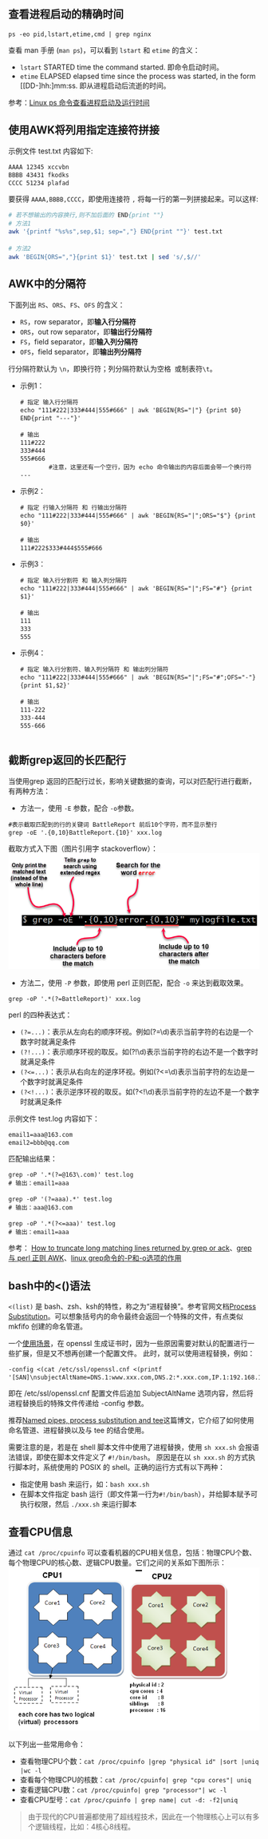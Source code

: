## 查看进程启动的精确时间
```
ps -eo pid,lstart,etime,cmd | grep nginx
```
查看 man 手册 (`man ps`)，可以看到 `lstart` 和 `etime` 的含义：
- `lstart` STARTED   time the command started. 即命令启动时间。
- `etime`  ELAPSED   elapsed time since the process was started, in the form [[DD-]hh:]mm:ss. 即从进程启动后流逝的时间。

参考：[Linux ps 命令查看进程启动及运行时间](https://www.cnblogs.com/weifeng1463/p/8807849.html)

## 使用AWK将列用指定连接符拼接
示例文件 test.txt 内容如下:
```
AAAA 12345 xccvbn
BBBB 43431 fkodks
CCCC 51234 plafad
```

要获得 `AAAA,BBBB,CCCC`，即使用连接符 `,` 将每一行的第一列拼接起来。可以这样:
```bash
# 若不想输出的内容换行,则不加后面的 END{print ""}
# 方法1
awk '{printf "%s%s",sep,$1; sep=","} END{print ""}' test.txt

# 方法2
awk 'BEGIN{ORS=","}{print $1}' test.txt | sed 's/,$//'
```

## AWK中的分隔符
下面列出 `RS`、`ORS`、`FS`、`OFS` 的含义：
- `RS`，row separator，即**输入行分隔符**
- `ORS`，out row separator，即**输出行分隔符**
- `FS`，field separator，即**输入列分隔符**
- `OFS`，field separator，即**输出列分隔符**

行分隔符默认为 `\n`，即换行符；列分隔符默认为空格` `或制表符`\t`。

- 示例1：
    ```
    # 指定 输入行分隔符
    echo "111#222|333#444|555#666" | awk 'BEGIN{RS="|"} {print $0} END{print "---"}'

    # 输出
    111#222
    333#444
    555#666
            #注意，这里还有一个空行，因为 echo 命令输出的内容后面会带一个换行符
    ---
    ```

- 示例2：
    ```
    # 指定 行输入分隔符 和 行输出分隔符
    echo "111#222|333#444|555#666" | awk 'BEGIN{RS="|";ORS="$"} {print $0}'

    # 输出
    111#222$333#444$555#666
    ```

- 示例3：
    ```
    # 指定 输入行分割符 和 输入列分隔符
    echo "111#222|333#444|555#666" | awk 'BEGIN{RS="|";FS="#"} {print $1}'

    # 输出
    111
    333
    555
    ```

- 示例4：
    ```
    # 指定 输入行分割符、输入列分隔符 和 输出列分隔符
    echo "111#222|333#444|555#666" | awk 'BEGIN{RS="|";FS="#";OFS="-"} {print $1,$2}'

    # 输出
    111-222
    333-444
    555-666
     
    ```

## 截断grep返回的长匹配行
当使用grep 返回的匹配行过长，影响关键数据的查询，可以对匹配行进行截断，有两种方法：
- 方法一，使用 `-E` 参数，配合 `-o`参数。
```
#表示截取匹配到的行的关键词 BattleReport 前后10个字符，而不显示整行
grep -oE '.{0,10}BattleReport.{10}' xxx.log
```
截取方式入下图（图片引用字 stackoverflow）：
![grep truncate](../images/20220909-01-greptruncate.png)

- 方法二，使用 `-P` 参数，即使用 perl 正则匹配，配合 `-o` 来达到截取效果。
```
grep -oP '.*(?=BattleReport)' xxx.log
```

perl 的四种表达式：
- `(?=...)`：表示从左向右的顺序环视。例如(?=\d)表示当前字符的右边是一个数字时就满足条件
- `(?!...)`：表示顺序环视的取反。如(?!\d)表示当前字符的右边不是一个数字时就满足条件
- `(?<=...)`：表示从右向左的逆序环视。例如(?<=\d)表示当前字符的左边是一个数字时就满足条件
- `(?<!...)`：表示逆序环视的取反。如(?<!\d)表示当前字符的左边不是一个数字时就满足条件

示例文件 test.log 内容如下：
```
email1=aaa@163.com
email2=bbb@qq.com
```

匹配输出结果：
```
grep -oP '.*(?=@163\.com)' test.log
# 输出：email1=aaa

grep -oP '(?=aaa).*' test.log
# 输出：aaa@163.com

grep -oP '.*(?<=aaa)' test.log
# 输出：email1=aaa
```

参考：
[How to truncate long matching lines returned by grep or ack](https://stackoverflow.com/questions/2034799/how-to-truncate-long-matching-lines-returned-by-grep-or-ack)、[grep 与 perl 正则 AWK](https://www.jianshu.com/p/dd5b97f9385a)、[linux grep命令的-P和-o选项的作用](https://www.cnblogs.com/onelikeone/p/16415452.html)

## bash中的<()语法
`<(list)` 是 bash、zsh、ksh的特性，称之为“进程替换”。参考官网文档[Process Substitution](https://www.gnu.org/software/bash/manual/bash.html#Process-Substitution)。可以想象括号内的命令最终会返回一个特殊的文件，有点类似 mkfifo 创建的命名管道。

一个[使用场景](Skynet/01-Skynet开启ssl.md#自签名证书)，在 openssl 生成证书时，因为一些原因需要对默认的配置进行一些扩展，但是又不想再创建一个配置文件。
此时，就可以使用进程替换，例如：
```
-config <(cat /etc/ssl/openssl.cnf <(printf '[SAN]\nsubjectAltName=DNS.1:www.xxx.com,DNS.2:*.xxx.com,IP.1:192.168.1.101'))
```
即在 /etc/ssl/openssl.cnf 配置文件后追加 SubjectAltName 选项内容，然后将进程替换后的特殊文件传递给 -config 参数。

推荐[Named pipes, process substitution and tee](https://kaushikghose.wordpress.com/2016/10/27/named-pipes-process-substitution-and-tee/)这篇博文，它介绍了如何使用命名管道、进程替换以及与 tee 的结合使用。

需要注意的是，若是在 shell 脚本文件中使用了进程替换，使用 `sh xxx.sh` 会报语法错误，即使在脚本文件定义了 `#!/bin/bash`。
原因是在以 `sh xxx.sh` 的方式执行脚本时，系统使用的 POSIX 的 shell。正确的运行方式有以下两种：
- 指定使用 bash 来运行，如：`bash xxx.sh`
- 在脚本文件指定 bash 运行（即文件第一行为`#!/bin/bash`），并给脚本赋予可执行权限，然后 `./xxx.sh` 来运行脚本


## 查看CPU信息
通过 `cat /proc/cpuinfo` 可以查看机器的CPU相关信息，包括：物理CPU个数、每个物理CPU的核心数、逻辑CPU数量。它们之间的关系如下图所示：
![cpu](../images/linux-01-01.png)

以下列出一些常用命令：
- 查看物理CPU个数：`cat /proc/cpuinfo |grep "physical id" |sort |uniq |wc -l`
- 查看每个物理CPU的核数：`cat /proc/cpuinfo| grep "cpu cores"| uniq`
- 查看逻辑CPU数：`cat /proc/cpuinfo| grep "processor"| wc -l`
- 查看CPU型号：`cat /proc/cpuinfo | grep name| cut -d: -f2|uniq`
>由于现代的CPU普遍都使用了超线程技术，因此在一个物理核心上可以有多个逻辑线程，比如：4核心8线程。